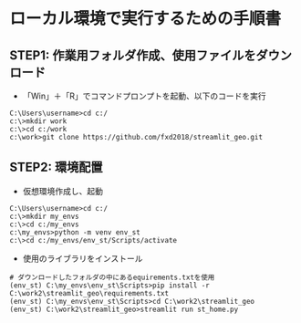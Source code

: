 # ローカル環境で実行するための手順書
## STEP1: 作業用フォルダ作成、使用ファイルをダウンロード
- 「Win」＋「R」でコマンドプロンプトを起動、以下のコードを実行
~~~
C:\Users\username>cd c:/
c:\>mkdir work
c:\>cd c:/work
c:\work>git clone https://github.com/fxd2018/streamlit_geo.git
~~~
## STEP2: 環境配置
- 仮想環境作成し、起動
~~~
C:\Users\username>cd c:/
c:\>mkdir my_envs
c:\>cd c:/my_envs
c:\my_envs>python -m venv env_st
c:\>cd c:/my_envs/env_st/Scripts/activate
~~~
- 使用のライブラリをインストール
~~~
# ダウンロードしたフォルダの中にあるequirements.txtを使用
(env_st) C:\my_envs\env_st\Scripts>pip install -r C:\work2\streamlit_geo\requirements.txt
(env_st) C:\my_envs\env_st\Scripts>cd C:\work2\streamlit_geo
(env_st) C:\work2\streamlit_geo>streamlit run st_home.py
~~~
